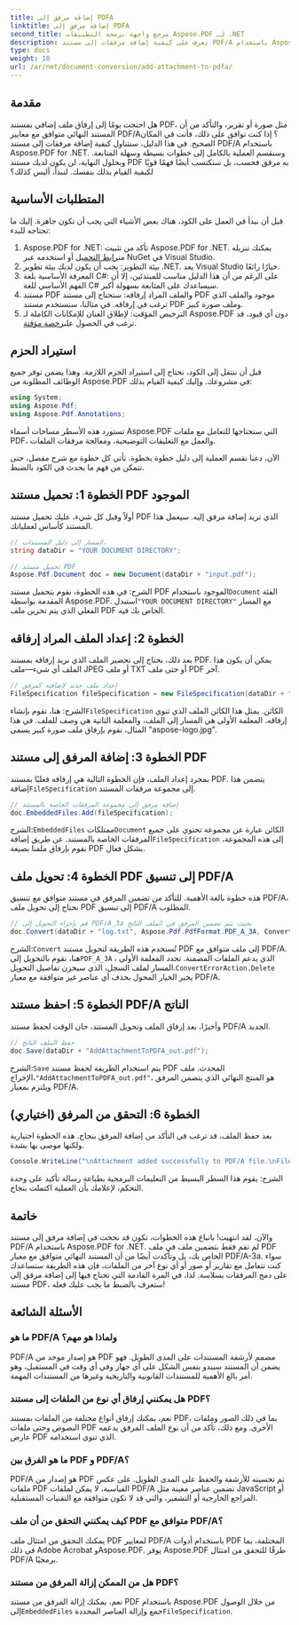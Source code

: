 ```yaml
---
title: إضافة مرفق إلى PDFA
linktitle: إضافة مرفق إلى PDFA
second_title: مرجع واجهة برمجة التطبيقات Aspose.PDF لـ .NET
description: تعرف على كيفية إضافة مرفقات إلى مستند PDF/A باستخدام Aspose.PDF لـ .NET من خلال هذا الدليل خطوة بخطوة.
type: docs
weight: 10
url: /ar/net/document-conversion/add-attachment-to-pdfa/
---
```

## مقدمة

هل احتجت يومًا إلى إرفاق ملف إضافي بمستند PDF، مثل صورة أو تقرير، والتأكد من أن المستند النهائي متوافق مع معايير PDF/A؟ إذا كنت توافق على ذلك، فأنت في المكان الصحيح. في هذا الدليل، سنتناول كيفية إضافة مرفقات إلى مستند PDF/A باستخدام Aspose.PDF for .NET. وسنقسم العملية بالكامل إلى خطوات بسيطة وسهلة المتابعة. وبحلول النهاية، لن يكون لديك مستند PDF به مرفق فحسب، بل ستكتسب أيضًا فهمًا قويًا لكيفية القيام بذلك بنفسك. لنبدأ، أليس كذلك؟

## المتطلبات الأساسية

قبل أن نبدأ في العمل على الكود، هناك بعض الأشياء التي يجب أن تكون جاهزة. إليك ما تحتاجه للبدء:

1.  Aspose.PDF for .NET: تأكد من تثبيت Aspose.PDF for .NET. يمكنك تنزيله من[رابط التحميل](https://releases.aspose.com/pdf/net/) أو استخدمه عبر NuGet في Visual Studio.
2. بيئة التطوير: يجب أن يكون لديك بيئة تطوير .NET. يعد Visual Studio خيارًا رائعًا.
3. المعرفة الأساسية بلغة C#: على الرغم من أن هذا الدليل مناسب للمبتدئين، إلا أن الفهم الأساسي للغة C# سيساعدك على المتابعة بسهولة أكبر.
4. مستند PDF والملف المراد إرفاقه: ستحتاج إلى مستند PDF موجود والملف الذي ترغب في إرفاقه. في مثالنا، سنستخدم مستند PDF وملف صورة كبير.
5.  الترخيص المؤقت: لإطلاق العنان للإمكانات الكاملة لـ Aspose.PDF دون أي قيود، قد ترغب في الحصول على[رخصة مؤقتة](https://purchase.aspose.com/temporary-license/).

## استيراد الحزم

قبل أن ننتقل إلى الكود، نحتاج إلى استيراد الحزم اللازمة. وهذا يضمن توفر جميع الوظائف المطلوبة من Aspose.PDF في مشروعك. وإليك كيفية القيام بذلك:

```csharp
using System;
using Aspose.Pdf;
using Aspose.Pdf.Annotations;
```

تستورد هذه الأسطر مساحات أسماء Aspose.PDF التي ستحتاجها للتعامل مع ملفات PDF، والعمل مع التعليقات التوضيحية، ومعالجة مرفقات الملفات.

الآن، دعنا نقسم العملية إلى دليل خطوة بخطوة. تأتي كل خطوة مع شرح مفصل، حتى تتمكن من فهم ما يحدث في الكود بالضبط.

## الخطوة 1: تحميل مستند PDF الموجود

أولاً وقبل كل شيء، عليك تحميل مستند PDF الذي تريد إضافة مرفق إليه. سيعمل هذا المستند كأساس لعملياتك.

```csharp
// المسار إلى دليل المستندات.
string dataDir = "YOUR DOCUMENT DIRECTORY";

// تحميل مستند PDF
Aspose.Pdf.Document doc = new Document(dataDir + "input.pdf");
```

 الشرح: في هذه الخطوة، نقوم بتحميل مستند PDF الموجود باستخدام`Document` الفئة المقدمة بواسطة Aspose.PDF. استبدل`"YOUR DOCUMENT DIRECTORY"` مع المسار الفعلي الذي يتم تخزين ملف PDF الخاص بك فيه.

## الخطوة 2: إعداد الملف المراد إرفاقه

بعد ذلك، نحتاج إلى تحضير الملف الذي نريد إرفاقه بمستند PDF. يمكن أن يكون هذا الملف أي شيء—ملف JPEG أو ملف TXT أو حتى ملف PDF آخر.

```csharp
// إعداد ملف جديد لإضافته كمرفق
FileSpecification fileSpecification = new FileSpecification(dataDir + "aspose-logo.jpg", "Large Image file");
```

 الشرح: هنا، نقوم بإنشاء`FileSpecification` الكائن. يمثل هذا الكائن الملف الذي تنوي إرفاقه. المعلمة الأولى هي المسار إلى الملف، والمعلمة الثانية هي وصف للملف. في هذا المثال، نقوم بإرفاق ملف صورة كبير يسمى "aspose-logo.jpg".

## الخطوة 3: إضافة المرفق إلى مستند PDF

 بمجرد إعداد الملف، فإن الخطوة التالية هي إرفاقه فعليًا بمستند PDF. يتضمن هذا إضافة`FileSpecification` إلى مجموعة مرفقات المستند.

```csharp
// إضافة مرفق إلى مجموعة المرفقات الخاصة بالمستند
doc.EmbeddedFiles.Add(fileSpecification);
```

 الشرح:`EmbeddedFiles` ممتلكات`Document` الكائن عبارة عن مجموعة تحتوي على جميع المرفقات الخاصة بالمستند. عن طريق إضافة`FileSpecification` إلى هذه المجموعة، نقوم بإرفاق ملفنا بصيغة PDF بشكل فعال.

## الخطوة 4: تحويل ملف PDF إلى تنسيق PDF/A

هذه خطوة بالغة الأهمية. للتأكد من تضمين المرفق في مستند متوافق مع تنسيق PDF/A، نحتاج إلى تحويل ملف PDF إلى تنسيق PDF/A المطلوب.

```csharp
// قم بإجراء التحويل إلى PDF/A_3a بحيث يتم تضمين المرفق في الملف الناتج
doc.Convert(dataDir + "log.txt", Aspose.Pdf.PdfFormat.PDF_A_3A, ConvertErrorAction.Delete);
```

 الشرح:`Convert` تُستخدم هذه الطريقة لتحويل مستند PDF إلى ملف متوافق مع PDF/A. هنا، نقوم بالتحويل إلى`PDF_A_3A` ، الذي يدعم الملفات المضمنة. تحدد المعلمة الأولى المسار لملف السجل، الذي سيخزن تفاصيل التحويل.`ConvertErrorAction.Delete` يخبر الخيار المحول بحذف أي عناصر غير متوافقة مع معيار PDF/A.

## الخطوة 5: احفظ مستند PDF/A الناتج

وأخيرًا، بعد إرفاق الملف وتحويل المستند، حان الوقت لحفظ مستند PDF/A الجديد.

```csharp
// حفظ الملف الناتج
doc.Save(dataDir + "AddAttachmentToPDFA_out.pdf");
```

 الشرح:`Save` يتم استخدام الطريقة لحفظ مستند PDF المحدث. ملف الإخراج،`"AddAttachmentToPDFA_out.pdf"`، هو المنتج النهائي الذي يتضمن المرفق ويلتزم بمعيار PDF/A.

## الخطوة 6: التحقق من المرفق (اختياري)

بعد حفظ الملف، قد ترغب في التأكد من إضافة المرفق بنجاح. هذه الخطوة اختيارية ولكنها موصى بها بشدة.

```csharp
Console.WriteLine("\nAttachment added successfully to PDF/A file.\nFile saved at " + dataDir);
```

الشرح: يقوم هذا السطر البسيط من التعليمات البرمجية بطباعة رسالة تأكيد على وحدة التحكم، لإعلامك بأن العملية اكتملت بنجاح.

## خاتمة

والآن، لقد انتهيت! باتباع هذه الخطوات، تكون قد نجحت في إضافة مرفق إلى مستند PDF/A باستخدام Aspose.PDF for .NET. لم تقم فقط بتضمين ملف في ملف PDF الخاص بك، بل وتأكدت أيضًا من أن المستند النهائي متوافق مع معيار PDF/A-3a. سواء كنت تتعامل مع تقارير أو صور أو أي نوع آخر من الملفات، فإن هذه الطريقة ستساعدك على دمج المرفقات بسلاسة. لذا، في المرة القادمة التي تحتاج فيها إلى إضافة مرفق إلى مستند PDF، ستعرف بالضبط ما يجب عليك فعله!

## الأسئلة الشائعة

### ما هو PDF/A ولماذا هو مهم؟  
PDF/A هو إصدار موحد من PDF مصمم لأرشفة المستندات على المدى الطويل. فهو يضمن أن المستند سيبدو بنفس الشكل على أي جهاز وفي أي وقت في المستقبل، وهو أمر بالغ الأهمية للمستندات القانونية والتاريخية وغيرها من المستندات المهمة.

### هل يمكنني إرفاق أي نوع من الملفات إلى مستند PDF؟  
نعم، يمكنك إرفاق أنواع مختلفة من الملفات بمستند PDF، بما في ذلك الصور وملفات النصوص وحتى ملفات PDF الأخرى. ومع ذلك، تأكد من أن نوع الملف المرفق يدعمه عارض PDF الذي تنوي استخدامه.

### ما هو الفرق بين PDF و PDF/A؟  
PDF/A هو إصدار من PDF تم تحسينه للأرشفة والحفظ على المدى الطويل. على عكس ملفات PDF القياسية، لا يمكن لملفات PDF/A تضمين عناصر معينة مثل JavaScript أو المراجع الخارجية أو التشفير، والتي قد لا تكون متوافقة مع التقنيات المستقبلية.

### كيف يمكنني التحقق من أن ملف PDF متوافق مع PDF/A؟  
يمكنك التحقق من امتثال ملف PDF لمعايير PDF/A باستخدام أدوات PDF المختلفة، بما في ذلك Adobe Acrobat وAspose.PDF. يوفر Aspose.PDF طرقًا للتحقق من امتثال PDF/A برمجيًا.

### هل من الممكن إزالة المرفق من مستند PDF؟  
 نعم، يمكنك إزالة المرفق من مستند PDF باستخدام Aspose.PDF من خلال الوصول إلى`EmbeddedFiles` جمع وإزالة العناصر المحددة`FileSpecification`.
